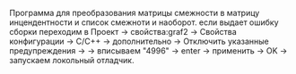 Программа для преобразования матрицы смежности в матрицу инцендентности и список смежноти и наоборот.
если выдает ошибку сборки переходим в Проект -> свойства:graf2 -> Свойства конфигурации -> С/С++ -> дополнительно  -> Отключить указанные предупреждения -> 
-> вписываем "4996" -> enter -> применить -> OK -> запускаем локольный отладчик.
